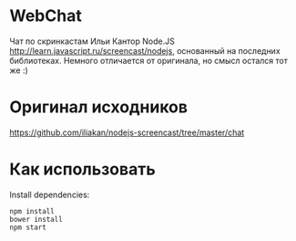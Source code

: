 # WebChat
Чат по скринкастам Ильи Кантор Node.JS http://learn.javascript.ru/screencast/nodejs, основанный на последних библиотеках. 
Немного отличается от оригинала, но смысл остался тот же :)

# Оригинал исходников
https://github.com/iliakan/nodejs-screencast/tree/master/chat

# Как использовать
Install dependencies:
```shell
npm install
bower install
npm start
```

